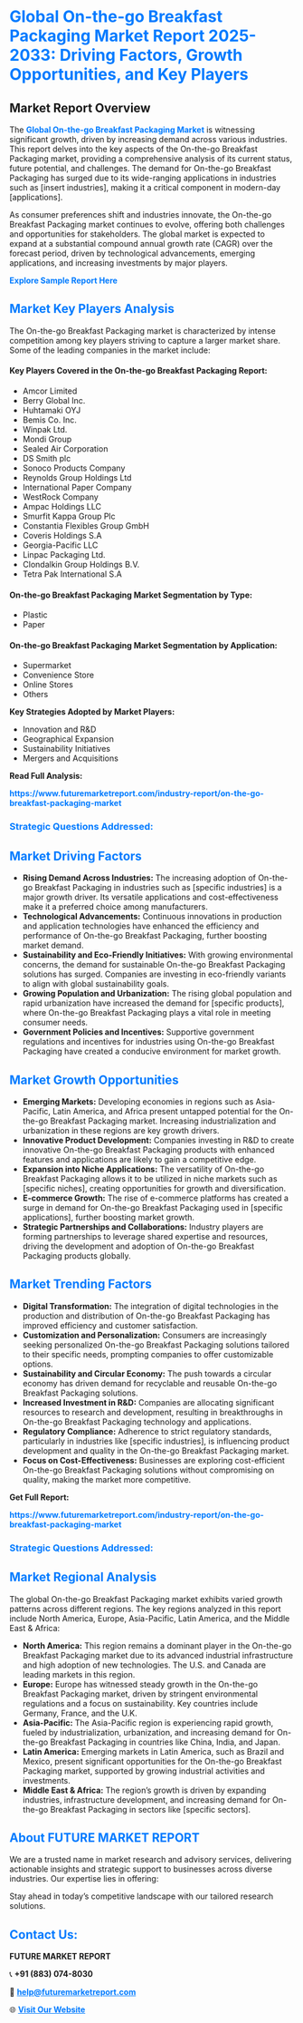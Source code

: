 <h1 style="color: #007BFF;">Global On-the-go Breakfast Packaging Market Report 2025-2033: Driving Factors, Growth Opportunities, and Key Players</h1>

<section id="overview">
<h2>Market Report Overview</h2>
<p>The <a href="https://www.futuremarketreport.com/industry-report/on-the-go-breakfast-packaging-market" style="color: #007BFF; text-decoration: none;"><strong>Global On-the-go Breakfast Packaging Market</strong></a> is witnessing significant growth, driven by increasing demand across various industries. This report delves into the key aspects of the On-the-go Breakfast Packaging market, providing a comprehensive analysis of its current status, future potential, and challenges. The demand for On-the-go Breakfast Packaging has surged due to its wide-ranging applications in industries such as [insert industries], making it a critical component in modern-day [applications].</p>
<p>As consumer preferences shift and industries innovate, the On-the-go Breakfast Packaging market continues to evolve, offering both challenges and opportunities for stakeholders. The global market is expected to expand at a substantial compound annual growth rate (CAGR) over the forecast period, driven by technological advancements, emerging applications, and increasing investments by major players.</p>
</section>

<section id="overview">
<p><a href="https://www.futuremarketreport.com/request-sample/reportId=87279" style="color: #007BFF; text-decoration: none;"><strong>Explore Sample Report Here</strong></a></p>
</section>

<section id="key-players">
<h2 style="color: #007BFF;">Market Key Players Analysis</h2>
<p>The On-the-go Breakfast Packaging market is characterized by intense competition among key players striving to capture a larger market share. Some of the leading companies in the market include:</p>
<h4>Key Players Covered in the On-the-go Breakfast Packaging Report:</h4>
<ul><li>Amcor Limited</li><li>Berry Global Inc.</li><li>Huhtamaki OYJ</li><li>Bemis Co. Inc.</li><li>Winpak Ltd.</li><li>Mondi Group</li><li>Sealed Air Corporation</li><li>DS Smith plc</li><li>Sonoco Products Company</li><li>Reynolds Group Holdings Ltd</li><li>International Paper Company</li><li>WestRock Company</li><li>Ampac Holdings LLC</li><li>Smurfit Kappa Group Plc</li><li>Constantia Flexibles Group GmbH</li><li>Coveris Holdings S.A</li><li>Georgia-Pacific LLC</li><li>Linpac Packaging Ltd.</li><li>Clondalkin Group Holdings B.V.</li><li>Tetra Pak International S.A</li></ul>
<h4>On-the-go Breakfast Packaging Market Segmentation by Type:</h4>
<ul><li>Plastic</li><li>Paper</li></ul>

<h4>On-the-go Breakfast Packaging Market Segmentation by Application:</h4>
<ul><li>Supermarket</li><li>Convenience Store</li><li>Online Stores</li><li>Others</li></ul>
<p><strong>Key Strategies Adopted by Market Players:</strong></p>
<ul>
<li>Innovation and R&D</li>
<li>Geographical Expansion</li>
<li>Sustainability Initiatives</li>
<li>Mergers and Acquisitions</li>
</ul>
</section>

<section>
<p><strong>Read Full Analysis: </strong></p><a href="https://www.futuremarketreport.com/industry-report/on-the-go-breakfast-packaging-market" style="color: #007BFF; text-decoration: none;"><strong>https://www.futuremarketreport.com/industry-report/on-the-go-breakfast-packaging-market</strong></a>
<h3 style="color: #007BFF;">Strategic Questions Addressed:</h3>
</section>

<section id="driving-factors">
<h2 style="color: #007BFF;">Market Driving Factors</h2>
<ul>
<li><strong>Rising Demand Across Industries:</strong> The increasing adoption of On-the-go Breakfast Packaging in industries such as [specific industries] is a major growth driver. Its versatile applications and cost-effectiveness make it a preferred choice among manufacturers.</li>
<li><strong>Technological Advancements:</strong> Continuous innovations in production and application technologies have enhanced the efficiency and performance of On-the-go Breakfast Packaging, further boosting market demand.</li>
<li><strong>Sustainability and Eco-Friendly Initiatives:</strong> With growing environmental concerns, the demand for sustainable On-the-go Breakfast Packaging solutions has surged. Companies are investing in eco-friendly variants to align with global sustainability goals.</li>
<li><strong>Growing Population and Urbanization:</strong> The rising global population and rapid urbanization have increased the demand for [specific products], where On-the-go Breakfast Packaging plays a vital role in meeting consumer needs.</li>
<li><strong>Government Policies and Incentives:</strong> Supportive government regulations and incentives for industries using On-the-go Breakfast Packaging have created a conducive environment for market growth.</li>
</ul>
</section>

<section id="growth-opportunities">
<h2 style="color: #007BFF;">Market Growth Opportunities</h2>
<ul>
<li><strong>Emerging Markets:</strong> Developing economies in regions such as Asia-Pacific, Latin America, and Africa present untapped potential for the On-the-go Breakfast Packaging market. Increasing industrialization and urbanization in these regions are key growth drivers.</li>
<li><strong>Innovative Product Development:</strong> Companies investing in R&D to create innovative On-the-go Breakfast Packaging products with enhanced features and applications are likely to gain a competitive edge.</li>
<li><strong>Expansion into Niche Applications:</strong> The versatility of On-the-go Breakfast Packaging allows it to be utilized in niche markets such as [specific niches], creating opportunities for growth and diversification.</li>
<li><strong>E-commerce Growth:</strong> The rise of e-commerce platforms has created a surge in demand for On-the-go Breakfast Packaging used in [specific applications], further boosting market growth.</li>
<li><strong>Strategic Partnerships and Collaborations:</strong> Industry players are forming partnerships to leverage shared expertise and resources, driving the development and adoption of On-the-go Breakfast Packaging products globally.</li>
</ul>
</section>

<section id="trending-factors">
<h2 style="color: #007BFF;">Market Trending Factors</h2>
<ul>
<li><strong>Digital Transformation:</strong> The integration of digital technologies in the production and distribution of On-the-go Breakfast Packaging has improved efficiency and customer satisfaction.</li>
<li><strong>Customization and Personalization:</strong> Consumers are increasingly seeking personalized On-the-go Breakfast Packaging solutions tailored to their specific needs, prompting companies to offer customizable options.</li>
<li><strong>Sustainability and Circular Economy:</strong> The push towards a circular economy has driven demand for recyclable and reusable On-the-go Breakfast Packaging solutions.</li>
<li><strong>Increased Investment in R&D:</strong> Companies are allocating significant resources to research and development, resulting in breakthroughs in On-the-go Breakfast Packaging technology and applications.</li>
<li><strong>Regulatory Compliance:</strong> Adherence to strict regulatory standards, particularly in industries like [specific industries], is influencing product development and quality in the On-the-go Breakfast Packaging market.</li>
<li><strong>Focus on Cost-Effectiveness:</strong> Businesses are exploring cost-efficient On-the-go Breakfast Packaging solutions without compromising on quality, making the market more competitive.</li>
</ul>
</section>

<section>
<p><strong>Get Full Report: </strong></p><a href="https://www.futuremarketreport.com/industry-report/on-the-go-breakfast-packaging-market" style="color: #007BFF; text-decoration: none;"><strong>https://www.futuremarketreport.com/industry-report/on-the-go-breakfast-packaging-market</strong></a>
<h3 style="color: #007BFF;">Strategic Questions Addressed:</h3>
</section>


<section id="regional-analysis">
<h2 style="color: #007BFF;">Market Regional Analysis</h2>
<p>The global On-the-go Breakfast Packaging market exhibits varied growth patterns across different regions. The key regions analyzed in this report include North America, Europe, Asia-Pacific, Latin America, and the Middle East & Africa:</p>
<ul>
<li><strong>North America:</strong> This region remains a dominant player in the On-the-go Breakfast Packaging market due to its advanced industrial infrastructure and high adoption of new technologies. The U.S. and Canada are leading markets in this region.</li>
<li><strong>Europe:</strong> Europe has witnessed steady growth in the On-the-go Breakfast Packaging market, driven by stringent environmental regulations and a focus on sustainability. Key countries include Germany, France, and the U.K.</li>
<li><strong>Asia-Pacific:</strong> The Asia-Pacific region is experiencing rapid growth, fueled by industrialization, urbanization, and increasing demand for On-the-go Breakfast Packaging in countries like China, India, and Japan.</li>
<li><strong>Latin America:</strong> Emerging markets in Latin America, such as Brazil and Mexico, present significant opportunities for the On-the-go Breakfast Packaging market, supported by growing industrial activities and investments.</li>
<li><strong>Middle East & Africa:</strong> The region’s growth is driven by expanding industries, infrastructure development, and increasing demand for On-the-go Breakfast Packaging in sectors like [specific sectors].</li>
</ul>
</section>

<footer>
<h2 style="color: #007BFF;">About FUTURE MARKET REPORT</h2>
<p>We are a trusted name in market research and advisory services, delivering actionable insights and strategic support to businesses across diverse industries. Our expertise lies in offering:</p>

<p>Stay ahead in today’s competitive landscape with our tailored research solutions.</p>

<h2 style="color: #007BFF;">Contact Us:</h2>
<p><strong>FUTURE MARKET REPORT</strong></p>
<p>📞 <strong>+91 (883) 074-8030</strong></p>
<p>📧 <strong><a href="mailto:help@futuremarketreport.com" style="color: #007BFF;">help@futuremarketreport.com</a></strong></p>
<p>🌐 <strong><a href="https://www.futuremarketreport.com/" style="color: #007BFF;">Visit Our Website</a></strong></p>
</footer>